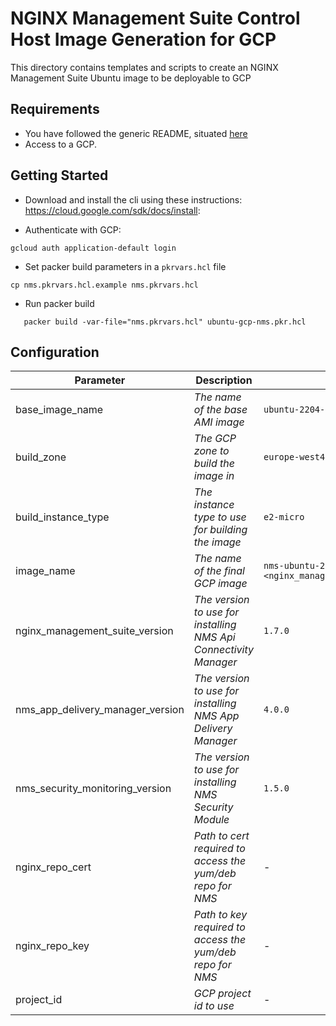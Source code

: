 # NGINX Management Suite Control Host Image Generation for GCP

This directory contains templates and scripts to create an NGINX Management Suite Ubuntu image to be deployable to GCP

## Requirements

- You have followed the generic README, situated [here](../../README.md)
- Access to a GCP.

## Getting Started

- Download and install the cli using these instructions: https://cloud.google.com/sdk/docs/install:

- Authenticate with GCP:

```shell
gcloud auth application-default login
```

- Set packer build parameters in a `pkrvars.hcl` file

```shell
cp nms.pkrvars.hcl.example nms.pkrvars.hcl
```

- Run packer build

```shell
   packer build -var-file="nms.pkrvars.hcl" ubuntu-gcp-nms.pkr.hcl
```

## Configuration

| Parameter                        | Description                                                      | Default                                             | Required |
| -------------------------------- | ---------------------------------------------------------------- | --------------------------------------------------- | -------- |
| base_image_name                  | _The name of the base AMI image_                                 | `ubuntu-2204-jammy-v20230114`                       | No       |
| build_zone                       | _The GCP zone to build the image in_                             | `europe-west4-a`                                    | No       |
| build_instance_type              | _The instance type to use for building the image_                | `e2-micro`                                          | No       |
| image_name                       | _The name of the final GCP image_                                | `nms-ubuntu-22-04-<nginx_management_suite_version>` | No       |
| nginx_management_suite_version   | _The version to use for installing NMS Api Connectivity Manager_ | `1.7.0`                                             | No       |
| nms_app_delivery_manager_version | _The version to use for installing NMS App Delivery Manager_     | `4.0.0`                                             | No       |
| nms_security_monitoring_version  | _The version to use for installing NMS Security Module_          | `1.5.0`                                             | No       |
| nginx_repo_cert                  | _Path to cert required to access the yum/deb repo for NMS_       | -                                                   | Yes      |
| nginx_repo_key                   | _Path to key required to access the yum/deb repo for NMS_        | -                                                   | Yes      |
| project_id                       | _GCP project id to use_                                          | -                                                   | Yes      |
